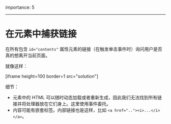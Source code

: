 importance: 5

---

# 在元素中捕获链接

在所有包含 `id="contents"` 属性元素的链接（在触发单击事件时）询问用户是否真的想离开当前页面。 

就像这样：

[iframe height=100 border=1 src="solution"]

细节：

- 元素中的 HTML 可以随时动态加载或者重新生成，因此我们无法找到所有链接并将处理器放在它们身上。这里使用事件委托。
- 内容可能有嵌套标签。内部链接也是这样，比如 `<a href=".."><i>...</i></a>`。
